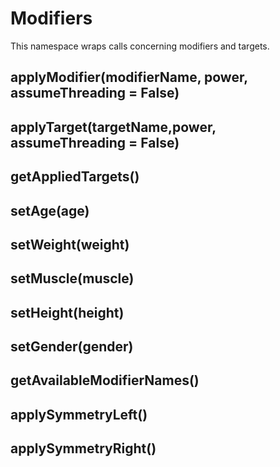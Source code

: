 # Modifiers

This namespace wraps calls concerning modifiers and targets.

## applyModifier(modifierName, power, assumeThreading = False)

## applyTarget(targetName,power, assumeThreading = False)

## getAppliedTargets()

## setAge(age)

## setWeight(weight)

## setMuscle(muscle)

## setHeight(height)

## setGender(gender)

## getAvailableModifierNames()

## applySymmetryLeft()

## applySymmetryRight()

